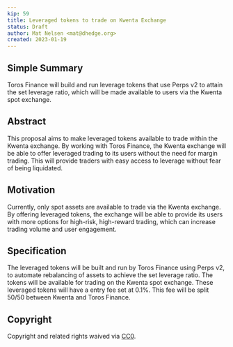 ```yaml
---
kip: 59
title: Leveraged tokens to trade on Kwenta Exchange
status: Draft
author: Mat Nelsen <mat@dhedge.org>
created: 2023-01-19
---
```

## Simple Summary
Toros Finance will build and run leverage tokens that use Perps v2 to attain the set leverage ratio, which will be made available to users via the Kwenta spot exchange.

## Abstract
This proposal aims to make leveraged tokens available to trade within the Kwenta exchange. By working with Toros Finance, the Kwenta exchange will be able to offer leveraged trading to its users without the need for margin trading. This will provide traders with easy access to leverage without fear of being liquidated.

## Motivation
Currently, only spot assets are available to trade via the Kwenta exchange. By offering leveraged tokens, the exchange will be able to provide its users with more options for high-risk, high-reward trading, which can increase trading volume and user engagement.

## Specification
The leveraged tokens will be built and run by Toros Finance using Perps v2, to automate rebalancing of assets to achieve the set leverage ratio.
The tokens will be available for trading on the Kwenta spot exchange.
These leveraged tokens will have a entry fee set at 0.1%. This fee will be split 50/50 between Kwenta and Toros Finance.


## Copyright

Copyright and related rights waived via [CC0](https://creativecommons.org/publicdomain/zero/1.0/).
